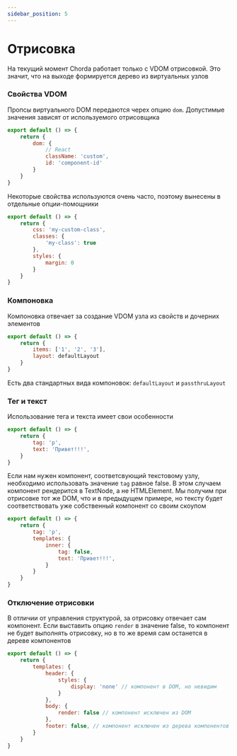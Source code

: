 ```yaml
---
sidebar_position: 5
---
```


# Отрисовка

На текущий момент Chorda работает только с VDOM отрисовкой. Это значит, что на выходе формируется дерево из виртуальных узлов

### Свойства VDOM

Пропсы виртуального DOM передаются черех опцию `dom`. Допустимые значения зависят от используемого отрисовщика

```javascript
export default () => {
    return {
        dom: {
            // React
            className: 'custom',
            id: 'component-id'
        }
    }
}
```

Некоторые свойства используются очень часто, поэтому вынесены в отдельные опции-помощники

```javascript
export default () => {
    return {
        css: 'my-custom-class',
        classes: {
            'my-class': true
        },
        styles: {
            margin: 0
        }
    }
}
```

### Компоновка

Компоновка отвечает за создание VDOM узла из свойств и дочерних элементов

```javascript
export default () => {
    return {
        items: ['1', '2', '3'],
        layout: defaultLayout
    }
}
```

Есть два стандартных вида компоновок: `defaultLayout` и `passthruLayout`

### Тег и текст

Использование тега и текста имеет свои особенности

```javascript
export default () => {
    return {
        tag: 'p',
        text: 'Привет!!!',
    }
}
```

Если нам нужен компонент, соответсвующий текстовому узлу, необходимо использовать значение `tag` равное false. В этом случаем компонент рендерится в TextNode, а не HTMLElement. Мы получим при отрисовке тот же DOM, что и в предыдущем примере, но тексту будет соответствовать уже собственный компонент со своим скоупом

```javascript
export default () => {
    return {
        tag: 'p',
        templates: {
            inner: {
                tag: false,
                text: 'Привет!!!',
            }
        }
    }
}
```

### Отключение отрисовки

В отличии от управления структурой, за отрисовку отвечает сам компонент. Если выставить опцию `render` в значение false, то компонент не будет выполнять отрисовку, но в то же время сам останется в дереве компонентов

```javascript
export default () => {
    return {
        templates: {
            header: {
                styles: {
                    display: 'none' // компонент в DOM, но невидим
                }
            },
            body: {
                render: false // компонент исключен из DOM
            },
            footer: false, // компонент исключен из дерева компонентов
        }
    }
}
```



